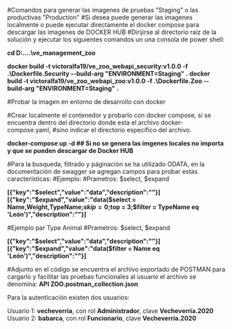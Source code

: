 #Comandos para generar las imagenes de pruebas "Staging" o las productivas "Production"
#Si desea puede generar las imagenes localmente o puede ejecutar directamente el docker compose para descargar las imagenes de DOCKER HUB
#Dirijirse al directorio raiz de la solución y ejecutar los siguientes comandos un una consola de power shell:

**cd D:\..\..\ve_management_zoo**

**docker build -t victoralfa19/ve_zoo_webapi_security:v1.0.0 -f .\Dockerfile.Security --build-arg "ENVIRONMENT=Staging"  .**
**docker build -t victoralfa19/ve_zoo_webapi_zoo:v1.0.0 -f .\Dockerfile.Zoo --build-arg "ENVIRONMENT=Staging"  .**

#Probar la imagen en entorno de desarrollo con docker

#Crear localmente el contenedor y probarlo con docker compose, si se encuentra dentro del directorio donde esta el archivo docker-compose.yaml,
#sino indicar el directorio específico del archivo.


**docker-compose up -d  ## Si no se genera las imgenes locales no importa y que se pueden descargar de Docker HUB**


#Para la busqueda, filtrado y páginación se ha utilizado ODATA, en la documentación de swagger se agregan campos para probar estas características:
#Ejemplo:
#Prametros: $select, $expand

**[{"key":"$select","value":"data","description":""}]**
**[{"key":"$expand","value":"data($select = Name,Weight,TypeName;$skip = 0;$top = 3;$filter = TypeName eq 'León')","description":""}]**

#Ejemplo par Type Animal
#Prametros: $select, $expand

**[{"key":"$select","value":"data","description":""}]**
**[{"key":"$expand","value":"data($filter = Name eq 'León')","description":""}]**


#Adjunto en el código se encuentra el archivo exportado de POSTMAN para cargarlo y facilitar las pruebas funcionales al usuario el archivo se denomina:
**API ZOO.postman_collection.json**

Para la autenticación existen dos usuarios:

Usuario 1: **vecheverria**, con rol **Administrador**, clave **Vecheverria.2020**
Usuario 2: **babarca**, con rol **Funcionario**, clave **Vecheverria.2020**
